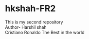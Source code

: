 # hkshah-FR2
This is my second repository
<br>
Author- Harshil shah
<br> 
Cristiano Ronaldo
The Best in the world